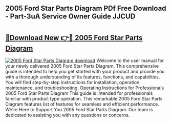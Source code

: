 ## 2005 Ford Star Parts Diagram PDf Free Download - Part-3uA Service Owner Guide JJCUD

# <h2><a href="http://dfs5vv.blite.top/?on=2005+Ford+Star+Parts+Diagram">🔗Download New 👉🔴 2005 Ford Star Parts Diagram</a></h2>

[![2005 Ford Star Parts Diagram download](https://i.imgur.com/lujVjoI.png)](http://dfs5vv.blite.top/?on=2005+Ford+Star+Parts+Diagram)
Welcome to the user manual for your newly delivered 2005 Ford Star Parts Diagram. This comprehensive guide is intended to help you get started with your product and provide you with a thorough understanding of its features, functions, and capabilities. You will find step-by-step instructions for installation, operation, maintenance, and troubleshooting. Operating Instructions for Professionals 2005 Ford Star Parts Diagram This guide is intended for professionals familiar with product type operation. This remarkable 2005 Ford Star Parts Diagram features list of features for seamless and efficient performance. We're Here to Support You 2005 Ford Star Parts Diagram. Our team is dedicated to assisting you with any questions or concerns.
